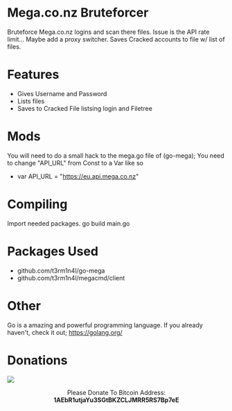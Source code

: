 # Mega.co.nz Bruteforcer
Bruteforce Mega.co.nz logins and scan there files. Issue is the API rate limit... Maybe add a proxy switcher.
Saves Cracked accounts to file w/ list of files.

# Features
* Gives Username and Password
* Lists files
* Saves to Cracked File listsing login and Filetree

# Mods
  You will need to do a small hack to the mega.go file of (go-mega);
  You need to change "API_URL" from Const to a Var like so
  * var 	API_URL   = "https://eu.api.mega.co.nz"


# Compiling
  Import needed packages.
  go build main.go

# Packages Used
* github.com/t3rm1n4l/go-mega
*	github.com/t3rm1n4l/megacmd/client

# Other
Go is a amazing and powerful programming language. If you already haven't, check it out; https://golang.org/

# Donations
<img src="https://blockchain.info/Resources/buttons/donate_64.png"/>
<p align="center">Please Donate To Bitcoin Address: <b>1AEbR1utjaYu3SGtBKZCLJMRR5RS7Bp7eE</b></p>
